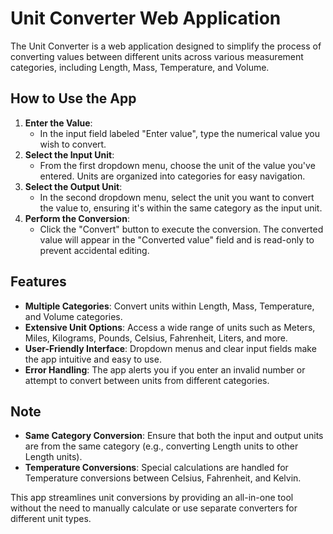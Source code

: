  # Unit Converter Web Application

The Unit Converter is a web application designed to simplify the process of converting values between different units across various measurement categories, including Length, Mass, Temperature, and Volume.

## How to Use the App

1. **Enter the Value**:
   - In the input field labeled "Enter value", type the numerical value you wish to convert.
2. **Select the Input Unit**:
   - From the first dropdown menu, choose the unit of the value you've entered. Units are organized into categories for easy navigation.
3. **Select the Output Unit**:
   - In the second dropdown menu, select the unit you want to convert the value to, ensuring it's within the same category as the input unit.
4. **Perform the Conversion**:
   - Click the "Convert" button to execute the conversion. The converted value will appear in the "Converted value" field and is read-only to prevent accidental editing.

## Features

- **Multiple Categories**: Convert units within Length, Mass, Temperature, and Volume categories.
- **Extensive Unit Options**: Access a wide range of units such as Meters, Miles, Kilograms, Pounds, Celsius, Fahrenheit, Liters, and more.
- **User-Friendly Interface**: Dropdown menus and clear input fields make the app intuitive and easy to use.
- **Error Handling**: The app alerts you if you enter an invalid number or attempt to convert between units from different categories.

## Note

- **Same Category Conversion**: Ensure that both the input and output units are from the same category (e.g., converting Length units to other Length units).
- **Temperature Conversions**: Special calculations are handled for Temperature conversions between Celsius, Fahrenheit, and Kelvin.

This app streamlines unit conversions by providing an all-in-one tool without the need to manually calculate or use separate converters for different unit types.
